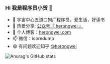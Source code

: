 ### Hi 我是程序员小贺 👋

- 🔭 宇宙中心五道口狗厂程序员，爱生活，好读书 
- 🌱  热爱分享: [公众号『 herongwei 』](https://cdn.jsdelivr.net/gh/rongweihe/ImageHost01/gzh/qrcode_for_gzh.jpg)
- 🤔 个人博客：[herongwei.com](http://herongwei.com/)
- 📫 微信：icoredump
- 😄 有问题欢迎知乎 [@herongwei](https://www.zhihu.com/people/herongwei)

![Anurag's GitHub stats](https://github-readme-stats.vercel.app/api?username=rongweihe&show_icons=true&theme=merko)
